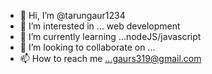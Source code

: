 - 👋 Hi, I’m @tarungaur1234 
- 👀 I’m interested in ... web development
- 🌱 I’m currently learning ...nodeJS/javascript
- 💞️ I’m looking to collaborate on ...
- 📫 How to reach me ...gaurs319@gmail.com

<!---
tarungaur1234/tarungaur1234 is a ✨ special ✨ repository because its `README.md` (this file) appears on your GitHub profile.
You can click the Preview link to take a look at your changes.
--->

